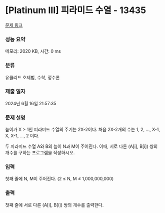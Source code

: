 # [Platinum III] 피라미드 수열 - 13435 

[문제 링크](https://www.acmicpc.net/problem/13435) 

### 성능 요약

메모리: 2020 KB, 시간: 0 ms

### 분류

유클리드 호제법, 수학, 정수론

### 제출 일자

2024년 6월 16일 21:57:35

### 문제 설명

<p>높이가 X > 1인 피라미드 수열의 주기는 2X-2이다. 처음 2X-2개의 수는 1, 2, ..., X-1, X, X-1, ..., 2 이다.</p>

<p>두 피라미드 수열 A와 B의 높이 N과 M이 주어진다. 이때, 서로 다른 (A[i], B[i]) 쌍의 개수를 구하는 프로그램을 작성하시오.</p>

### 입력 

 <p>첫째 줄에 N, M이 주어진다. (2 ≤ N, M ≤ 1,000,000,000)</p>

### 출력 

 <p>첫째 줄에 서로 다른 (A[i], B[i]) 쌍의 개수를 출력한다.</p>

